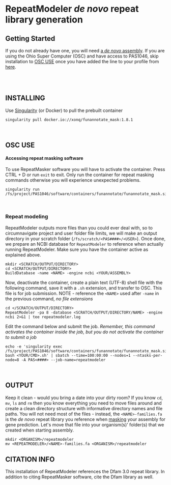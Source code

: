 # RepeatModeler *de novo* repeat library generation

## Getting Started
If you do not already have one, you will need [a *de novo* assembly](https://gitlab.com/xonq/tutorials/-/blob/master/assembly.md). If you are using the Ohio Super Computer (OSC) and have access to PAS1046, skip installation to [OSC USE](https://gitlab.com/xonq/tutorials/-/blob/master/repeatmodeler.md#osc-use) once you have added the line to your profile from [here](https://gitlab.com/xonq/tutorials/-/blob/master/annotationPipeline.md#getting-started).


<br /><br />

## INSTALLING
 
Use [Singularity](https://gitlab.com/xonq/tutorials/-/blog/master/containers.md) (or Docker) to pull the prebuilt container
```
singularity pull docker.io://xonq/funannotate_mask:1.8.1
```

<br />

## OSC USE
#### Accessing repeat masking software
To use RepeatMasker software you will have to activate the container. Press CTRL + D or run `exit` to exit. Only run the container for repeat masking commands otherwise you will experience unexpected problems.

```
singularity run /fs/project/PAS1046/software/containers/funannotate/funannotate_mask.sif
```

<br />

### Repeat modeling
RepeatModeler outputs more files than you could ever deal with, so to circumnavigate project and user folder file limits, we will make an output directory in your scratch folder (`/fs/scratch/<PAS####>/<USER>`). Once done, we prepare an NCBI database for `RepeatModeler` to reference when actually running RepeatModeler. Make sure you have the container active as explained above.

```
mkdir <SCRATCH/OUTPUT/DIRECTORY>
cd <SCRATCH/OUTPUT/DIRECTORY>
BuildDatabase -name <NAME> -engine ncbi <YOUR/ASSEMBLY>
```

Now, deactivate the container, create a plain text (UTF-8) shell file with the following command, save it with a `.sh` extension, and transfer to OSC. This file is for job submission. NOTE - reference the `<NAME>` used after `-name` in the previous command, *no file extensions*


```
cd </SCRATCH/OUTPUT/DIRECTORY>
RepeatModeler -pa 8 -database <SCRATCH/OUTPUT/DIRECTORY/NAME> -engine ncbi 2>&1 | tee repeatmodeler.log
```

Edit the command below and submit the job. *Remember, this command activates the container inside the job, but you do not activate the container to submit a job*

```
echo -e 'singularity exec /fs/project/PAS1046/software/containers/funannotate/funannotate_mask.sif bash <YOUR/CMD>.sh' | sbatch --time=100:00:00 --nodes=1 --ntasks-per-node=8 -A PAS<####> --job-name=repeatmodeler
```

<br />

## OUTPUT
Keep it clean - would you bring a date into your dirty room? If you know `cd`, `mv`, `ls` and `rm` then you know everything you need to move files around and create a clean directory structure with informative directory names and file paths. You will not need most of the files - instead, the `<NAME>-families.fa` is the *de novo* repeat library you reference when [masking](https://gitlab.com/xonq/tutorials/-/blob/master/funannotate.md#2-soft-mask-assembly) your assembly for gene prediction. Let's move that file into your organism(s)' folder(s) that we created when starting assembly.

```
mkdir <ORGANISM>/repeatmodeler
mv <REPEATMODELER>/<NAME>-families.fa <ORGANISM>/repeatmodeler
```

## CITATION INFO
This installation of RepeatModeler references the Dfam 3.0 repeat library. In addition to citing RepeatMasker software, cite the Dfam library as well.
